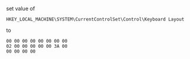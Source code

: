 set value of 
```
HKEY_LOCAL_MACHINE\SYSTEM\CurrentControlSet\Control\Keyboard Layout
```
to
```
00 00 00 00 00 00 00 00
02 00 00 00 00 00 3A 00
00 00 00 00
```
